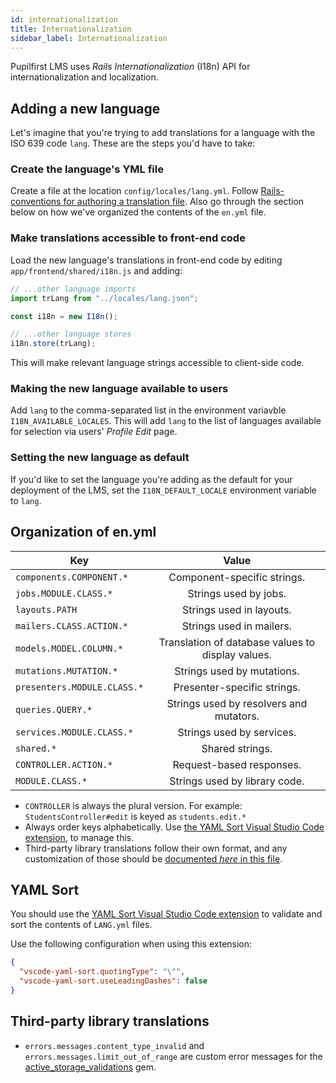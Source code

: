```yaml
---
id: internationalization
title: Internationalization
sidebar_label: Internationalization
---
```


Pupilfirst LMS uses _Rails Internationalization_ (I18n) API for internationalization and localization.

## Adding a new language

Let's imagine that you're trying to add translations for a language with the ISO 639 code `lang`. These are the steps you'd have to take:

### Create the language's YML file

Create a file at the location `config/locales/lang.yml`. Follow [Rails-conventions for authoring a translation file](https://guides.rubyonrails.org/i18n.html#providing-translations-for-internationalized-strings). Also go through the section below on how we've organized the contents of the `en.yml` file.

### Make translations accessible to front-end code

Load the new language's translations in front-end code by editing `app/frontend/shared/i18n.js` and adding:

```js
// ...other language imports
import trLang from "../locales/lang.json";

const i18n = new I18n();

// ...other language stores
i18n.store(trLang);
```

This will make relevant language strings accessible to client-side code.

### Making the new language available to users

Add `lang` to the comma-separated list in the environment variavble `I18N_AVAILABLE_LOCALES`. This will add `lang` to the list of languages available for selection via users' _Profile Edit_ page.

### Setting the new language as default

If you'd like to set the language you're adding as the default for your deployment of the LMS, set the `I18N_DEFAULT_LOCALE` environment variable to `lang`.

## Organization of en.yml

| Key                         |                       Value                       |
| --------------------------- | :-----------------------------------------------: |
| `components.COMPONENT.*`    |            Component-specific strings.            |
| `jobs.MODULE.CLASS.*`       |               Strings used by jobs.               |
| `layouts.PATH`              |             Strings used in layouts.              |
| `mailers.CLASS.ACTION.*`    |             Strings used in mailers.              |
| `models.MODEL.COLUMN.*`     | Translation of database values to display values. |
| `mutations.MUTATION.*`      |            Strings used by mutations.             |
| `presenters.MODULE.CLASS.*` |            Presenter-specific strings.            |
| `queries.QUERY.*`           |      Strings used by resolvers and mutators.      |
| `services.MODULE.CLASS.*`   |             Strings used by services.             |
| `shared.*`                  |                  Shared strings.                  |
| `CONTROLLER.ACTION.*`       |             Request-based responses.              |
| `MODULE.CLASS.*`            |           Strings used by library code.           |

- `CONTROLLER` is always the plural version. For example: `StudentsController#edit` is keyed as `students.edit.*`
- Always order keys alphabetically. Use [the YAML Sort Visual Studio Code extension](#yaml-sort), to manage this.
- Third-party library translations follow their own format, and any customization of those should be [documented
  _here_ in this file](#third-party-library-translations).

## YAML Sort

You should use the [YAML Sort Visual Studio Code extension](https://marketplace.visualstudio.com/items?itemName=PascalReitermann93.vscode-yaml-sort)
to validate and sort the contents of `LANG.yml` files.

Use the following configuration when using this extension:

```json
{
  "vscode-yaml-sort.quotingType": "\"",
  "vscode-yaml-sort.useLeadingDashes": false
}
```

## Third-party library translations

- `errors.messages.content_type_invalid` and `errors.messages.limit_out_of_range` are custom error messages for
  the [active_storage_validations](https://github.com/igorkasyanchuk/active_storage_validations#internationalization-i18n) gem.
